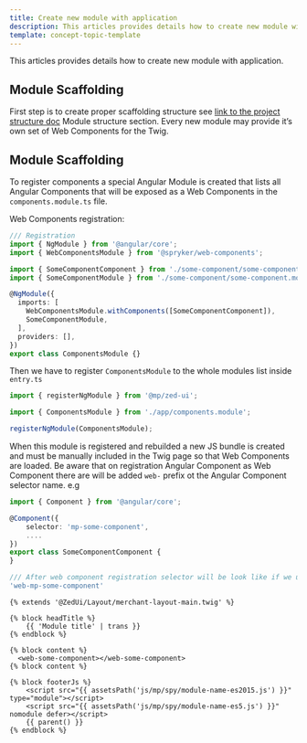 ```yaml
---
title: Create new module with application
description: This articles provides details how to create new module with application
template: concept-topic-template
---
```


This articles provides details how to create new module with application.

## Module Scaffolding

First step is to create proper scaffolding structure see [link to the project structure doc](project-structure.md) Module structure section. Every new module may provide it’s own set of Web Components for the Twig.

## Module Scaffolding

To register components a special Angular Module is created that lists all Angular Components that will be exposed as a Web Components in the `components.module.ts` file.

Web Components registration:

```ts
/// Registration
import { NgModule } from '@angular/core';
import { WebComponentsModule } from '@spryker/web-components';

import { SomeComponentComponent } from './some-component/some-component.component';
import { SomeComponentModule } from './some-component/some-component.module';

@NgModule({
  imports: [
    WebComponentsModule.withComponents([SomeComponentComponent]),
    SomeComponentModule,
  ],
  providers: [],
})
export class ComponentsModule {}
```

Then we have to register `ComponentsModule` to the whole modules list inside `entry.ts`

```ts
import { registerNgModule } from '@mp/zed-ui';

import { ComponentsModule } from './app/components.module';

registerNgModule(ComponentsModule);
```

When this module is registered and rebuilded a new JS bundle is created and must be manually included in the Twig page so that Web Components are loaded.
Be aware that on registration Angular Component as Web Component there are will be added `web-` prefix ot the Angular Component selector name.
e.g

```ts
import { Component } from '@angular/core';

@Component({
    selector: 'mp-some-component',
    ....
})
export class SomeComponentComponent {
}

/// After web component registration selector will be look like if we use this component as web inside twig file:
'web-mp-some-component'
```

```twig
{% extends '@ZedUi/Layout/merchant-layout-main.twig' %}

{% block headTitle %}
    {{ 'Module title' | trans }}
{% endblock %}

{% block content %}
  <web-some-component></web-some-component>
{% block content %}

{% block footerJs %}
    <script src="{{ assetsPath('js/mp/spy/module-name-es2015.js') }}" type="module"></script>
    <script src="{{ assetsPath('js/mp/spy/module-name-es5.js') }}" nomodule defer></script>
    {{ parent() }}
{% endblock %}
```
